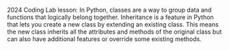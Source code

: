 2024 Coding Lab lesson: In Python, classes are a way to group data and functions that logically belong together. Inheritance is a feature in Python that lets you create a new class by extending an existing class. This means the new class inherits all the attributes and methods of the original class but can also have additional features or override some existing methods. 
